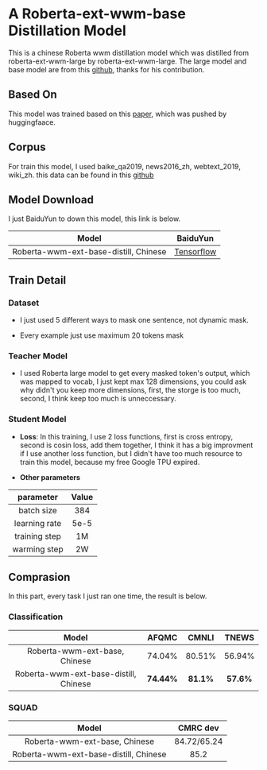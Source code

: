 # A Roberta-ext-wwm-base Distillation Model

This is a chinese Roberta wwm distillation model which was distilled from roberta-ext-wwm-large by roberta-ext-wwm-large. The large model and base model are from this [github]([https://github.com/ymcui/Chinese-BERT-wwm](https://github.com/ymcui/Chinese-BERT-wwm)), thanks for his contribution.

## Based On

This model was trained based on this [paper]([https://arxiv.org/abs/1910.01108](https://arxiv.org/abs/1910.01108)), which was pushed by huggingfaace.

## Corpus

For train this model, I used baike_qa2019, news2016_zh,  webtext_2019, wiki_zh. this data can be found in this [github]([https://github.com/brightmart/nlp_chinese_corpus](https://github.com/brightmart/nlp_chinese_corpus))

## Model Download

I just BaiduYun to down this model, this link is below.

| Model                                 | BaiduYun                                                      |
|:-------------------------------------:|:-------------------------------------------------------------:|
| Roberta-wwm-ext-base-distill, Chinese | [Tensorflow](https://pan.baidu.com/s/1R3f1nREQ4qKiloiZn2gFbQ) |

## Train Detail

### Dataset

- I just used 5 different ways to mask one sentence, not dynamic mask.

- Every example just use maximum 20 tokens mask

### Teacher Model

- I used Roberta large model to get every masked token's output, which was mapped to vocab, I just kept max 128 dimensions, you could ask why didn't you keep more dimensions, first, the storge is too much, second, I think keep too much is unneccessary.

### Student Model

- **Loss**: In this training, I use 2 loss functions, first is cross entropy, second is cosin loss, add them together, I think it has a big improvment if I use another loss function, but I didn't have too much resource to train this model, because my free Google TPU expired.

- **Other parameters**

| parameter     | Value |
|:-------------:|:-----:|
| batch size    | 384   |
| learning rate | 5e-5  |
| training step | 1M    |
| warming step  | 2W    |

## Comprasion

In this part, every task I just ran one time, the result is below.

### Classification

| Model                                 | AFQMC      | CMNLI     | TNEWS     |
|:-------------------------------------:|:----------:|:---------:|:---------:|
| Roberta-wwm-ext-base, Chinese         | 74.04%     | 80.51%    | 56.94%    |
| Roberta-wwm-ext-base-distill, Chinese | **74.44%** | **81.1%** | **57.6%** |

### SQUAD

| Model                                 | CMRC dev    |
|:-------------------------------------:|:-----------:|
| Roberta-wwm-ext-base, Chinese         | 84.72/65.24 |
| Roberta-wwm-ext-base-distill, Chinese | 85.2        |


